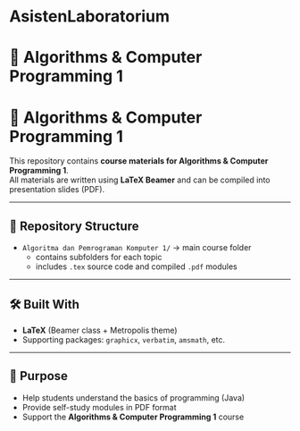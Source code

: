 # AsistenLaboratorium

# 📘 Algorithms & Computer Programming 1
# 📘 Algorithms & Computer Programming 1

This repository contains **course materials for Algorithms & Computer Programming 1**.  
All materials are written using **LaTeX Beamer** and can be compiled into presentation slides (PDF).  

---

## 📂 Repository Structure
- `Algoritma dan Pemrograman Komputer 1/` → main course folder  
  - contains subfolders for each topic  
  - includes `.tex` source code and compiled `.pdf` modules  

---

## 🛠️ Built With
- **LaTeX** (Beamer class + Metropolis theme)  
- Supporting packages: `graphicx`, `verbatim`, `amsmath`, etc.  

---

## 🎯 Purpose
- Help students understand the basics of programming (Java)  
- Provide self-study modules in PDF format  
- Support the **Algorithms & Computer Programming 1** course  
